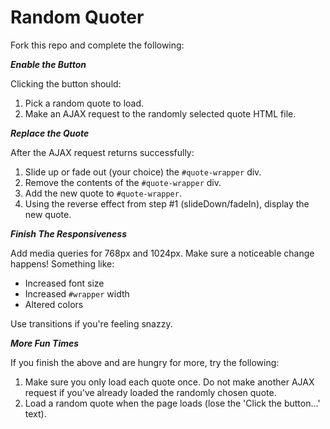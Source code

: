 Random Quoter
=============

Fork this repo and complete the following:

***Enable the Button***

Clicking the button should:

1. Pick a random quote to load.
2. Make an AJAX request to the randomly selected quote HTML file.

***Replace the Quote***

After the AJAX request returns successfully:

1. Slide up or fade out (your choice) the `#quote-wrapper` div.
2. Remove the contents of the `#quote-wrapper` div.
3. Add the new quote to `#quote-wrapper`.
4. Using the reverse effect from step #1 (slideDown/fadeIn), display the new quote.

***Finish The Responsiveness***

Add media queries for 768px and 1024px. Make sure a noticeable change happens! Something like:

- Increased font size
- Increased `#wrapper` width
- Altered colors

Use transitions if you're feeling snazzy.

***More Fun Times***

If you finish the above and are hungry for more, try the following:

1. Make sure you only load each quote once. Do not make another AJAX request if you've already loaded the randomly chosen quote.
2. Load a random quote when the page loads (lose the 'Click the button...' text).